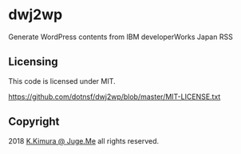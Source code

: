# dwj2wp

Generate WordPress contents from IBM developerWorks Japan RSS

## Licensing

This code is licensed under MIT.

https://github.com/dotnsf/dwj2wp/blob/master/MIT-LICENSE.txt

## Copyright

2018 [K.Kimura @ Juge.Me](https://github.com/dotnsf) all rights reserved.



